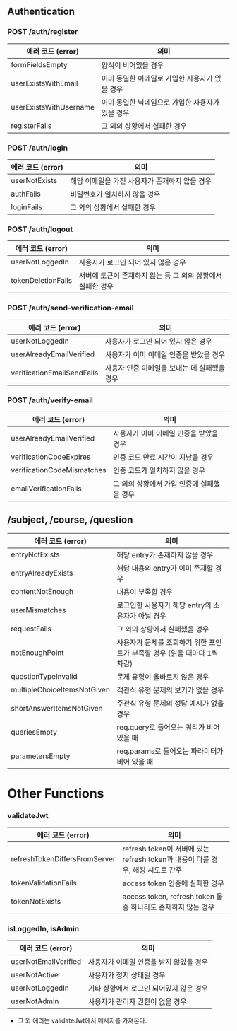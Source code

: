 ## Authentication

### POST /auth/register

| 에러 코드 (error)      | 의미                                             |
| ---------------------- | ------------------------------------------------ |
| formFieldsEmpty        | 양식이 비어있을 경우                             |
| userExistsWithEmail    | 이미 동일한 이메일로 가입한 사용자가 있을 경우   |
| userExistsWithUsername | 이미 동일한 닉네임으로 가입한 사용자가 있을 경우 |
| registerFails          | 그 외의 상황에서 실패한 경우                     |

### POST /auth/login

| 에러 코드 (error) | 의미                                           |
| ----------------- | ---------------------------------------------- |
| userNotExists     | 해당 이메일을 가진 사용자가 존재하지 않을 경우 |
| authFails         | 비밀번호가 일치하지 않을 경우                  |
| loginFails        | 그 외의 상황에서 실패한 경우                   |

### POST /auth/logout

| 에러 코드 (error)  | 의미                                                        |
| ------------------ | ----------------------------------------------------------- |
| userNotLoggedIn    | 사용자가 로그인 되어 있지 않은 경우                         |
| tokenDeletionFails | 서버에 토큰이 존재하지 않는 등 그 외의 상황에서 실패한 경우 |

### POST /auth/send-verification-email

| 에러 코드 (error)          | 의미                                         |
| -------------------------- | -------------------------------------------- |
| userNotLoggedIn            | 사용자가 로그인 되어 있지 않은 경우          |
| userAlreadyEmailVerified   | 사용자가 이미 이메일 인증을 받았을 경우      |
| verificationEmailSendFails | 사용자 인증 이메일을 보내는 데 실패했을 경우 |

### POST /auth/verify-email

| 에러 코드 (error)          | 의미                                       |
| -------------------------- | ------------------------------------------ |
| userAlreadyEmailVerified   | 사용자가 이미 이메일 인증을 받았을 경우    |
| verificationCodeExpires    | 인증 코드 만료 시간이 지났을 경우          |
| verificationCodeMismatches | 인증 코드가 일치하지 않을 경우             |
| emailVerificationFails     | 그 외의 상황에서 가입 인증에 실패했을 경우 |



## /subject, /course, /question

| 에러 코드 (error)           | 의미                                                         |
| --------------------------- | ------------------------------------------------------------ |
| entryNotExists              | 해당 entry가 존재하지 않을 경우                              |
| entryAlreadyExists          | 해당 내용의 entry가 이미 존재할 경우                         |
| contentNotEnough            | 내용이 부족할 경우                                           |
| userMismatches              | 로그인한 사용자가 해당 entry의 소유자가 아닐 경우            |
| requestFails                | 그 외의 상황에서 실패했을 경우                               |
| notEnoughPoint              | 사용자가 문제를 조회하기 위한 포인트가 부족할 경우 (읽을 때마다 1씩 차감) |
| questionTypeInvalid         | 문제 유형이 올바르지 않은 경우                               |
| multipleChoiceItemsNotGiven | 객관식 유형 문제의 보기가 없을 경우                          |
| shortAnswerItemsNotGiven    | 주관식 유형 문제의 정답 예시가 없을 경우                     |
| queriesEmpty                | req.query로 들어오는 쿼리가 비어 있을 때                     |
| parametersEmpty             | req.params로 들어오는 파라미터가 비어 있을 때                |

# Other Functions

### validateJwt

| 에러 코드 (error)             | 의미                                                         |
| ----------------------------- | ------------------------------------------------------------ |
| refreshTokenDiffersFromServer | refresh token이 서버에 있는 refresh token과 내용이 다를 경우, 해킹 시도로 간주 |
| tokenValidationFails          | access token 인증에 실패한 경우                              |
| tokenNotExists                | access token, refresh token 둘 중 하나라도 존재하지 않는 경우 |

### isLoggedIn, isAdmin

| 에러 코드 (error)    | 의미                                    |
| -------------------- | --------------------------------------- |
| userNotEmailVerified | 사용자가 이메일 인증을 받지 않았을 경우 |
| userNotActive        | 사용자가 정지 상태일 경우               |
| userNotLoggedIn      | 기타 상황에서 로그인 되어있지 않은 경우 |
| userNotAdmin         | 사용자가 관리자 권한이 없을 경우        |

- 그 외 에러는 validateJwt에서 메세지를 가져온다.
